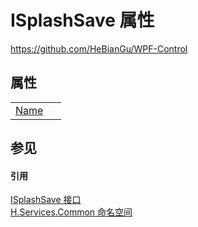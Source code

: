 # ISplashSave 属性
https://github.com/HeBianGu/WPF-Control



## 属性
<table>
<tr>
<td><a href="aa45710a-daa0-3eca-a69c-915e3604b0de">Name</a></td>
<td> </td></tr>
</table>

## 参见


#### 引用
<a href="c2eeb61b-6829-d205-6d17-ff858bc3fbeb">ISplashSave 接口</a>  
<a href="b9cdd84f-6623-a51a-f53b-465103ced202">H.Services.Common 命名空间</a>  
